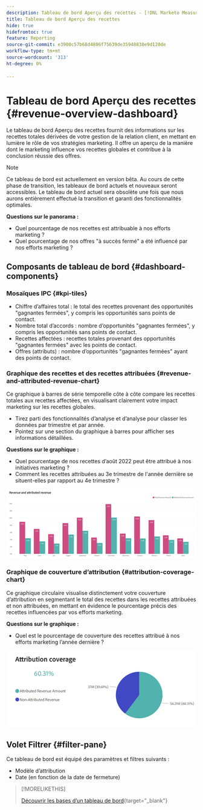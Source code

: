 ```yaml
---
description: Tableau de bord Aperçu des recettes - [!DNL Marketo Measure] - Produit
title: Tableau de bord Aperçu des recettes
hide: true
hidefromtoc: true
feature: Reporting
source-git-commit: e3900c57b68d4806f75639de35948838e9d120de
workflow-type: tm+mt
source-wordcount: '313'
ht-degree: 0%

---
```


# Tableau de bord Aperçu des recettes {#revenue-overview-dashboard}

Le tableau de bord Aperçu des recettes fournit des informations sur les recettes totales dérivées de votre gestion de la relation client, en mettant en lumière le rôle de vos stratégies marketing. Il offre un aperçu de la manière dont le marketing influence vos recettes globales et contribue à la conclusion réussie des offres.

>[!NOTE]
>
>Ce tableau de bord est actuellement en version bêta. Au cours de cette phase de transition, les tableaux de bord actuels et nouveaux seront accessibles. Le tableau de bord actuel sera obsolète une fois que nous aurons entièrement effectué la transition et garanti des fonctionnalités optimales.

**Questions sur le panorama :**

* Quel pourcentage de nos recettes est attribuable à nos efforts marketing ?
* Quel pourcentage de nos offres &quot;à succès fermé&quot; a été influencé par nos efforts marketing ?

## Composants de tableau de bord {#dashboard-components}

### Mosaïques IPC {#kpi-tiles}

* Chiffre d’affaires total : le total des recettes provenant des opportunités &quot;gagnantes fermées&quot;, y compris les opportunités sans points de contact.
* Nombre total d’accords : nombre d’opportunités &quot;gagnantes fermées&quot;, y compris les opportunités sans points de contact.
* Recettes affectées : recettes totales provenant des opportunités &quot;gagnantes fermées&quot; avec les points de contact.
* Offres (attributs) : nombre d’opportunités &quot;gagnantes fermées&quot; ayant des points de contact.

### Graphique des recettes et des recettes attribuées {#revenue-and-attributed-revenue-chart}

Ce graphique à barres de série temporelle côte à côte compare les recettes totales aux recettes affectées, en visualisant clairement votre impact marketing sur les recettes globales.

* Tirez parti des fonctionnalités d’analyse et d’analyse pour classer les données par trimestre et par année.
* Pointez sur une section du graphique à barres pour afficher ses informations détaillées.

**Questions sur le graphique :**

* Quel pourcentage de nos recettes d’août 2022 peut être attribué à nos initiatives marketing ?
* Comment les recettes attribuées au 3e trimestre de l&#39;année dernière se situent-elles par rapport au 4e trimestre ?

![](assets/revenue-overview-dashboard-1.png)

### Graphique de couverture d’attribution {#attribution-coverage-chart}

Ce graphique circulaire visualise distinctement votre couverture d’attribution en segmentant le total des recettes dans les recettes attribuées et non attribuées, en mettant en évidence le pourcentage précis des recettes influencées par vos efforts marketing.

**Questions sur le graphique :**

* Quel est le pourcentage de couverture des recettes attribué à nos efforts marketing l’année dernière ?

![](assets/revenue-overview-dashboard-2.png)

## Volet Filtrer {#filter-pane}

Ce tableau de bord est équipé des paramètres et filtres suivants :

* Modèle d’attribution
* Date (en fonction de la date de fermeture)

>[!MORELIKETHIS]
>
>[Découvrir les bases d’un tableau de bord](/help/marketo-measure-discover-ui/dashboards/discover-dashboard-basics.md){target="_blank"}
